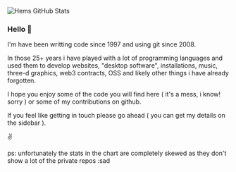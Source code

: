 ![Hems GitHub Stats](https://github-readme-stats.vercel.app/api?username=hems&title_color=fff&icon_color=8B959E&text_color=9f9f9f&bg_color=0E1217)

### Hello 👋

I'm have been writting code since 1997 and using git since 2008. 

In those 25+ years i have played with a lot of programming languages and used them to develop websites, "desktop software", installations, music, three-d graphics, web3 contracts, OSS and likely other things i have already forgotten.

I hope you enjoy some of the code you will find here ( it's a mess, i know! sorry ) or some of my contributions on github.

If you feel like getting in touch please go ahead ( you can get my details on the sidebar ).

✌️




ps: unfortunately the stats in the chart are completely skewed as they don't show a lot of the private repos :sad
